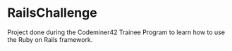 # RailsChallenge
Project done during the Codeminer42 Trainee Program to learn how to use the Ruby on Rails framework.
